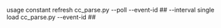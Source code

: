 usage
constant refresh cc_parse.py --poll  --event-id ## --interval <min>
single load cc_parse.py  --event-id ## 
